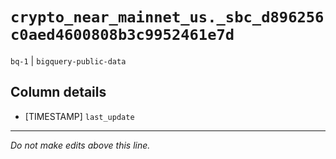 # `crypto_near_mainnet_us._sbc_d896256c0aed4600808b3c9952461e7d`
`bq-1` | `bigquery-public-data`

## Column details
* [TIMESTAMP] `last_update`

-------------------------------------------------------------------------------
*Do not make edits above this line.*
